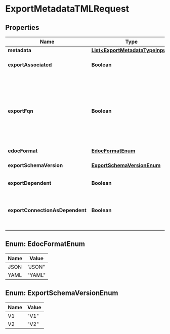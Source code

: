 

# ExportMetadataTMLRequest


## Properties

| Name | Type | Description | Notes |
|------------ | ------------- | ------------- | -------------|
|**metadata** | [**List&lt;ExportMetadataTypeInput&gt;**](ExportMetadataTypeInput.md) | Metadata objects. |  |
|**exportAssociated** | **Boolean** | Indicates whether to export associated metadata objects of specified metadata objects. |  [optional] |
|**exportFqn** | **Boolean** | Adds FQNs of the referenced objects. For example, if you are exporting a Liveboard and its associated objects, the API returns the Liveboard TML data with the FQNs of the referenced worksheet. If the exported TML data includes FQNs, you don&#39;t need to manually add FQNs of the referenced objects during TML import. |  [optional] |
|**edocFormat** | [**EdocFormatEnum**](#EdocFormatEnum) | TML EDOC content format. |  [optional] |
|**exportSchemaVersion** | [**ExportSchemaVersionEnum**](#ExportSchemaVersionEnum) | Indicates whether to export worksheet TML in V1 or V2 version. |  [optional] |
|**exportDependent** | **Boolean** | Indicates whether to export table while exporting connection. |  [optional] |
|**exportConnectionAsDependent** | **Boolean** | Indicates whether to export connection as dependent while exporting table/worksheet/answer/liveboard. This will only be active when export_associated is true. |  [optional] |



## Enum: EdocFormatEnum

| Name | Value |
|---- | -----|
| JSON | &quot;JSON&quot; |
| YAML | &quot;YAML&quot; |



## Enum: ExportSchemaVersionEnum

| Name | Value |
|---- | -----|
| V1 | &quot;V1&quot; |
| V2 | &quot;V2&quot; |



